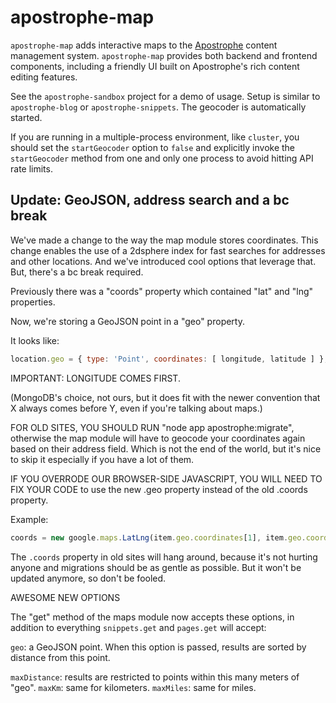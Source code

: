 apostrophe-map
==============

`apostrophe-map` adds interactive maps to the [Apostrophe](http://github.com/punkave/apostrophe) content management system. `apostrophe-map` provides both backend and frontend components, including a friendly UI built on Apostrophe's rich content editing features.

See the `apostrophe-sandbox` project for a demo of usage. Setup is similar to `apostrophe-blog` or `apostrophe-snippets`. The geocoder is automatically started.

If you are running in a multiple-process environment, like `cluster`, you should set the `startGeocoder` option to `false` and explicitly invoke the `startGeocoder` method from one and only one process to avoid hitting API rate limits.

## Update: GeoJSON, address search and a bc break

We've made a change to the way the map module stores coordinates. This change enables the use of a 2dsphere index for fast searches for addresses and other locations. And we've introduced cool options that leverage that. But, there's a bc break required.

Previously there was a "coords" property which contained "lat" and "lng" properties.

Now, we're storing a GeoJSON point in a "geo" property.

It looks like:

```javascript
location.geo = { type: 'Point', coordinates: [ longitude, latitude ] };
```

IMPORTANT: LONGITUDE COMES FIRST.

(MongoDB's choice, not ours, but it does fit with the newer convention that X always comes before Y, even if you're talking about maps.)

FOR OLD SITES, YOU SHOULD RUN "node app apostrophe:migrate", otherwise the map module will have to geocode your coordinates again based on their address field. Which is not the end of the world, but it's nice to skip it especially if you have a lot of them.

IF YOU OVERRODE OUR BROWSER-SIDE JAVASCRIPT, YOU WILL NEED TO FIX YOUR CODE to use the new .geo property instead of the old .coords property.

Example:

```javascript
coords = new google.maps.LatLng(item.geo.coordinates[1], item.geo.coordinates[0]);
```

The `.coords` property in old sites will hang around, because it's not hurting anyone and migrations should be as gentle as possible. But it won't be updated anymore, so don't be fooled.

AWESOME NEW OPTIONS

The "get" method of the maps module now accepts these options, in addition to everything `snippets.get` and `pages.get` will accept:


`geo`: a GeoJSON point. When this option is passed, results are sorted by distance from this point.

`maxDistance`: results are restricted to points within this many meters of "geo".
`maxKm`: same for kilometers.
`maxMiles`: same for miles.
